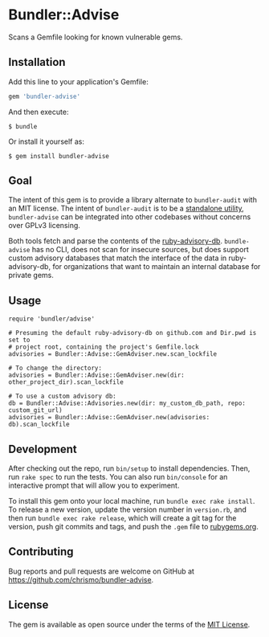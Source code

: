 # Bundler::Advise

Scans a Gemfile looking for known vulnerable gems.

## Installation

Add this line to your application's Gemfile:

```ruby
gem 'bundler-advise'
```

And then execute:

    $ bundle

Or install it yourself as:

    $ gem install bundler-advise

## Goal

The intent of this gem is to provide a library alternate to `bundler-audit` with an MIT license. The intent of
`bundler-audit` is to be a [standalone utility](https://github.com/rubysec/bundler-audit/issues/9),
`bundler-advise` can be integrated into other codebases without concerns over GPLv3 licensing.

Both tools fetch and parse the contents of the [ruby-advisory-db](rubysec/ruby-advisory-db.git). `bundle-advise`
has no CLI, does not scan for insecure sources, but does support custom advisory databases that match the interface
of the data in ruby-advisory-db, for organizations that want to maintain an internal database for private gems.

## Usage

    require 'bundler/advise'

    # Presuming the default ruby-advisory-db on github.com and Dir.pwd is set to
    # project root, containing the project's Gemfile.lock
    advisories = Bundler::Advise::GemAdviser.new.scan_lockfile

    # To change the directory:
    advisories = Bundler::Advise::GemAdviser.new(dir: other_project_dir).scan_lockfile

    # To use a custom advisory db:
    db = Bundler::Advise::Advisories.new(dir: my_custom_db_path, repo: custom_git_url)
    advisories = Bundler::Advise::GemAdviser.new(advisories: db).scan_lockfile

## Development

After checking out the repo, run `bin/setup` to install dependencies. Then, run `rake spec` to run the tests. You can also run `bin/console` for an interactive prompt that will allow you to experiment.

To install this gem onto your local machine, run `bundle exec rake install`. To release a new version, update the version number in `version.rb`, and then run `bundle exec rake release`, which will create a git tag for the version, push git commits and tags, and push the `.gem` file to [rubygems.org](https://rubygems.org).

## Contributing

Bug reports and pull requests are welcome on GitHub at https://github.com/chrismo/bundler-advise.


## License

The gem is available as open source under the terms of the [MIT License](http://opensource.org/licenses/MIT).

